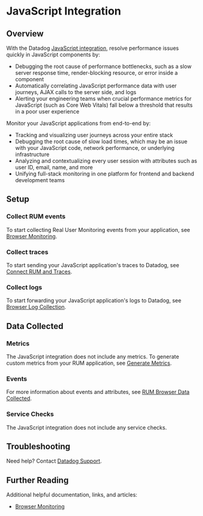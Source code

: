 # JavaScript Integration

## Overview

With the Datadog [JavaScript integration][1], resolve performance issues quickly in JavaScript components by:

- Debugging the root cause of performance bottlenecks, such as a slow server response time, render-blocking resource, or error inside a component
- Automatically correlating JavaScript performance data with user journeys, AJAX calls to the server side, and logs
- Alerting your engineering teams when crucial performance metrics for JavaScript (such as Core Web Vitals) fall below a threshold that results in a poor user experience


Monitor your JavaScript applications from end-to-end by:

- Tracking and visualizing user journeys across your entire stack
- Debugging the root cause of slow load times, which may be an issue with your JavaScript code, network performance, or underlying infrastructure 
- Analyzing and contextualizing every user session with attributes such as user ID, email, name, and more
- Unifying full-stack monitoring in one platform for frontend and backend development teams


## Setup

### Collect RUM events 

To start collecting Real User Monitoring events from your application, see [Browser Monitoring][2]. 

### Collect traces 

To start sending your JavaScript application's traces to Datadog, see [Connect RUM and Traces][3].

### Collect logs 

To start forwarding your JavaScript application's logs to Datadog, see [Browser Log Collection][4].

## Data Collected

### Metrics

The JavaScript integration does not include any metrics. To generate custom metrics from your RUM application, see [Generate Metrics][5].

### Events 

For more information about events and attributes, see [RUM Browser Data Collected][6]. 

### Service Checks 

The JavaScript integration does not include any service checks.

## Troubleshooting

Need help? Contact [Datadog Support][7]. 

## Further Reading 

Additional helpful documentation, links, and articles: 

- [Browser Monitoring][2]



[1]: https://app.datadoghq.com/integrations/rum-javascript 
[2]: https://docs.datadoghq.com/real_user_monitoring/browser/
[3]: https://docs.datadoghq.com/real_user_monitoring/connect_rum_and_traces/?tabs=browserrum
[4]: https://docs.datadoghq.com/logs/log_collection/javascript/
[5]: https://docs.datadoghq.com/real_user_monitoring/generate_metrics 
[6]: https://docs.datadoghq.com/real_user_monitoring/browser/data_collected/
[7]: https://docs.datadoghq.com/help/
